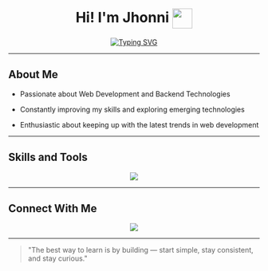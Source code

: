 <div align="center">
  <h1>Hi! I'm Jhonni <img src="https://media.giphy.com/media/hvRJCLFzcasrR4ia7z/giphy.gif" width="40px" style="vertical-align:middle"></h1>
</div>


<p align="center">
  <a href="https://git.io/typing-svg">
    <img src="https://readme-typing-svg.demolab.com?font=Hack&size=25&pause=1000&color=F7F7F7&center=true&vCenter=true&width=600&height=100&lines=Software+Engineering+Student" alt="Typing SVG" />
  </a>
</p>

---

## About Me

- Passionate about Web Development and Backend Technologies

- Constantly improving my skills and exploring emerging technologies

- Enthusiastic about keeping up with the latest trends in web development

---

## Skills and Tools 

<p align="center">
  <a href="https://skillicons.dev">
    <img src="https://skillicons.dev/icons?i=python,js,html,css,bash,git,linux" />
  </a>
</p>

---

## Connect With Me

<p align="center">
  <a href="https://www.linkedin.com/in/jhonnier-arg%C3%BCello-d%C3%ADaz-343897262/">
    <img src="https://skillicons.dev/icons?i=linkedin"/>
  </a>
</p>

---

> "The best way to learn is by building — start simple, stay consistent, and stay curious."

